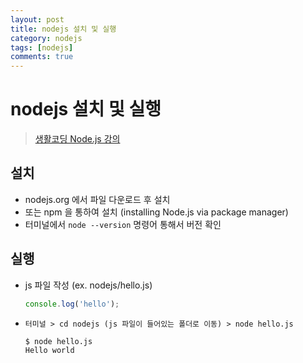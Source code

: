 ```yaml
---
layout: post
title: nodejs 설치 및 실행
category: nodejs
tags: [nodejs]
comments: true
---
```

# nodejs 설치 및 실행
> [생활코딩 Node.js 강의](https://opentutorials.org/course/2136/11852)

## 설치
-  nodejs.org 에서 파일 다운로드 후 설치
-  또는 npm 을 통하여 설치 (installing Node.js via package manager)
-  터미널에서 `node --version` 명령어 통해서 버전 확인

## 실행
- js 파일 작성 (ex. nodejs/hello.js)

  ```javascript
  console.log('hello');
  ```
- `터미널 > cd nodejs (js 파일이 들어있는 폴더로 이동) > node hello.js`

  ```
  $ node hello.js
  Hello world
  ```
